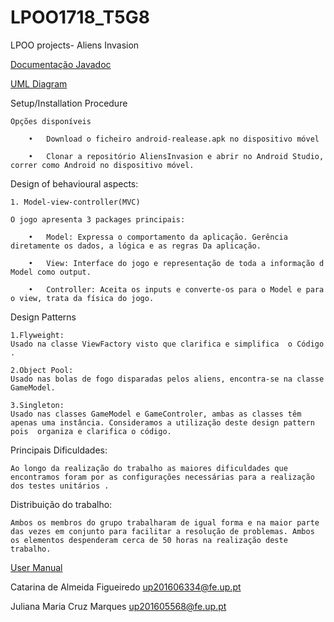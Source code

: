 # LPOO1718_T5G8

LPOO projects- Aliens Invasion

[Documentação Javadoc](https://github.com/SmilingOwl/AliensInvasion/tree/master/Javadoc/index.html)


[UML Diagram](LpooUML.jpg)

Setup/Installation Procedure

    Opções disponíveis 

        •	Download o ficheiro android-realease.apk no dispositivo móvel

        •	Clonar a repositório AliensInvasion e abrir no Android Studio, correr como Android no dispositivo móvel.

Design of behavioural aspects:

    1. Model-view-controller(MVC)

    O jogo apresenta 3 packages principais:

        •	Model: Expressa o comportamento da aplicação. Gerência diretamente os dados, a lógica e as regras Da aplicação.

        •	View: Interface do jogo e representação de toda a informação d Model como output.

        •	Controller: Aceita os inputs e converte-os para o Model e para o view, trata da física do jogo.

Design Patterns 

    1.Flyweight:
    Usado na classe ViewFactory visto que clarifica e simplifica  o Código .

    2.Object Pool:
    Usado nas bolas de fogo disparadas pelos aliens, encontra-se na classe GameModel.

    3.Singleton:
    Usado nas classes GameModel e GameControler, ambas as classes têm apenas uma instância. Consideramos a utilização deste design pattern pois  organiza e clarifica o código.


Principais Dificuldades:

    Ao longo da realização do trabalho as maiores dificuldades que encontramos foram por as configurações necessárias para a realização dos testes unitários . 


Distribuição do trabalho:

    Ambos os membros do grupo trabalharam de igual forma e na maior parte das vezes em conjunto para facilitar a resolução de problemas. Ambos os elementos despenderam cerca de 50 horas na realização deste trabalho.


[User Manual](https://github.com/SmilingOwl/AliensInvasion/blob/master/User%20Manual.pdf)


Catarina de Almeida Figueiredo  up201606334@fe.up.pt

Juliana Maria Cruz Marques up201605568@fe.up.pt
